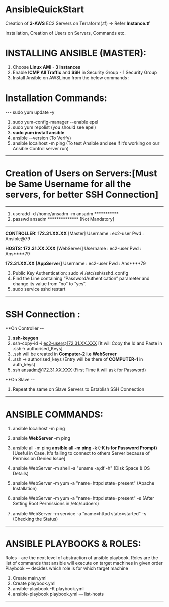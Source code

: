# AnsibleQuickStart
Creation of **3-AWS** EC2 Servers on Terraform(.tf) -> Refer **Instance.tf**

Installation, Creation of Users on Servers, Commands etc.

# INSTALLING ANSIBLE (MASTER):

1) Choose **Linux AMI - 3 Instances**
2) Enable **ICMP All Traffic** and **SSH** in Security Group - 1 Security Group
3) Install Ansible on AWSLinux from the below commands :

# Installation Commands:

--- sudo yum update -y
1) sudo yum-config-manager --enable epel
2) sudo yum repolist (you should see epel)
3) **sudo yum install ansible**
4) ansible --version (To Verify)
5) ansible localhost -m ping (To test Ansible and see if it’s working on our Ansible Control server run)

----------------------------------------------------------------------------------------

# Creation of Users on Servers:[Must be Same Username for all the servers, for better SSH Connection]
-------------------------------------------------
1) useradd -d /home/ansadm -m ansadm ***********
2) passwd ansadm **************  [Not Mandatory]
-------------------------------------------------
**CONTROLLER: 172.31.XX.XX** [Master]
Username : ec2-user
Pwd : Ansible@79

**HOSTS: 172.31.XX.XXX**  [WebServer]
Username : ec2-user
Pwd : Ans****79

**172.31.XX.XX [AppServer]**
Username : ec2-user
Pwd : Ans****79

3) Public Key Authentication: sudo vi /etc/ssh/sshd_config
4) Find the Line containing “PasswordAuthentication” parameter and change its value from “no” to “yes“.
5) sudo service sshd restart

----------------------------------------------------------------------------------------

# SSH Connection :

**On Controller --

1) **ssh-keygen**
2) ssh-copy-id -i ec2-user@172.31.XX.XXX [It will Copy the Id and Paste in .ssh-> authorised_Keys]
3) .ssh will be created in **Computer-2 i.e WebServer**
4) .ssh -> authorised_keys (Entry will be there of **COMPUTER-1** in auth_keys)
5) ssh ansadm@172.31.XX.XXX (First Time it will ask for Password)

**On Slave --

1) Repeat the same on Slave Servers to Establish SSH Connection

----------------------------------------------------------------------------------------

# ANSIBLE COMMANDS:

1) ansible localhost -m ping
2) ansible **WebServer** -m ping
3) ansible all -m ping
**ansible all -m ping -k (-K is for Password Prompt)** 
[Useful in Case, It's failing to connect to others Server because of Permission Denied Issue]

4) ansible WebServer -m shell -a "uname -a;df -h" (Disk Space & OS Details)
5) ansible WebServer -m yum -a "name=httpd state=present" (Apache Installation)
6) ansible WebServer -m yum -a "name=httpd state=present" -s (After Setting Root Permissions in /etc/sudoers)
7) ansible WebServer -m service -a "name=httpd state=started" -s (Checking the Status)

----------------------------------------------------------------------------------------

# ANSIBLE PLAYBOOKS & ROLES:
Roles - are the next level of abstraction of ansible playbook. Roles are the list of commands that ansible will execute on target machines in given order
Playbook — decides which role is for which target machine

1) Create main.yml
2) Create playbook.yml
3) ansible-playbook -K playbook.yml
4) ansible-playbook playbook.yml — list-hosts
----------------------------------------------------------------------------------------
